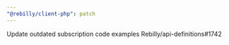 ```yaml
---
"@rebilly/client-php": patch
---
```


Update outdated subscription code examples Rebilly/api-definitions#1742
